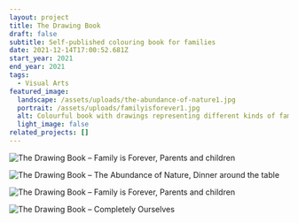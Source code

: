 ```yaml
---
layout: project
title: The Drawing Book
draft: false
subtitle: Self-published colouring book for families
date: 2021-12-14T17:00:52.681Z
start_year: 2021
end_year: 2021
tags:
  - Visual Arts
featured_image:
  landscape: /assets/uploads/the-abundance-of-nature1.jpg
  portrait: /assets/uploads/familyisforever1.jpg
  alt: Colourful book with drawings representing different kinds of families
  light_image: false
related_projects: []
---
```

![The Drawing Book  – Family is Forever, Parents and children](/assets/uploads/familyisforever1.jpg "The Drawing Book  – Family is Forever, Parents and children")

![The Drawing Book  – The Abundance of Nature, Dinner around the table](/assets/uploads/the-abundance-of-nature2.jpg "The Drawing Book  – The Abundance of Nature, Dinner around the table")

![The Drawing Book  – Family is Forever, Parents and children](/assets/uploads/familyisforever3.jpg "The Drawing Book  – Family is Forever, Parents and children")

![The Drawing Book  – Completely Ourselves](/assets/uploads/completelyourselves.jpg "The Drawing Book  – Completely Ourselves")